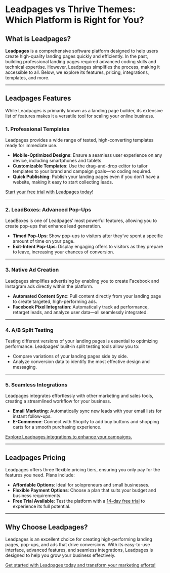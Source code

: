 # Leadpages vs Thrive Themes: Which Platform is Right for You?

## What is Leadpages?

**Leadpages** is a comprehensive software platform designed to help users create high-quality landing pages quickly and efficiently. In the past, building professional landing pages required advanced coding skills and technical expertise. However, Leadpages simplifies the process, making it accessible to all. Below, we explore its features, pricing, integrations, templates, and more.

---

## Leadpages Features

While Leadpages is primarily known as a landing page builder, its extensive list of features makes it a versatile tool for scaling your online business.

### 1. Professional Templates

Leadpages provides a wide range of tested, high-converting templates ready for immediate use.

- **Mobile-Optimized Designs**: Ensure a seamless user experience on any device, including smartphones and tablets.
- **Customizable Templates**: Use the drag-and-drop editor to tailor templates to your brand and campaign goals—no coding required.
- **Quick Publishing**: Publish your landing pages even if you don’t have a website, making it easy to start collecting leads.

[Start your free trial with Leadpages today!](https://bit.ly/LEadPages)

---

### 2. LeadBoxes: Advanced Pop-Ups

LeadBoxes is one of Leadpages’ most powerful features, allowing you to create pop-ups that enhance lead generation.

- **Timed Pop-Ups**: Show pop-ups to visitors after they’ve spent a specific amount of time on your page.
- **Exit-Intent Pop-Ups**: Display engaging offers to visitors as they prepare to leave, increasing your chances of conversion.

---

### 3. Native Ad Creation

Leadpages simplifies advertising by enabling you to create Facebook and Instagram ads directly within the platform.

- **Automated Content Sync**: Pull content directly from your landing page to create targeted, high-performing ads.
- **Facebook Pixel Integration**: Automatically track ad performance, retarget leads, and analyze user data—all seamlessly integrated.

---

### 4. A/B Split Testing

Testing different versions of your landing pages is essential to optimizing performance. Leadpages’ built-in split testing tools allow you to:

- Compare variations of your landing pages side by side.
- Analyze conversion data to identify the most effective design and messaging.

---

### 5. Seamless Integrations

Leadpages integrates effortlessly with other marketing and sales tools, creating a streamlined workflow for your business.

- **Email Marketing**: Automatically sync new leads with your email lists for instant follow-ups.
- **E-Commerce**: Connect with Shopify to add buy buttons and shopping carts for a smooth purchasing experience.

[Explore Leadpages integrations to enhance your campaigns.](https://bit.ly/LEadPages)

---

## Leadpages Pricing

Leadpages offers three flexible pricing tiers, ensuring you only pay for the features you need. Plans include:

- **Affordable Options**: Ideal for solopreneurs and small businesses.
- **Flexible Payment Options**: Choose a plan that suits your budget and business requirements.
- **Free Trial Available**: Test the platform with a [14-day free trial](https://bit.ly/LEadPages) to experience its full potential.

---

## Why Choose Leadpages?

Leadpages is an excellent choice for creating high-performing landing pages, pop-ups, and ads that drive conversions. With its easy-to-use interface, advanced features, and seamless integrations, Leadpages is designed to help you grow your business effectively.

[Get started with Leadpages today and transform your marketing efforts!](https://bit.ly/LEadPages)
